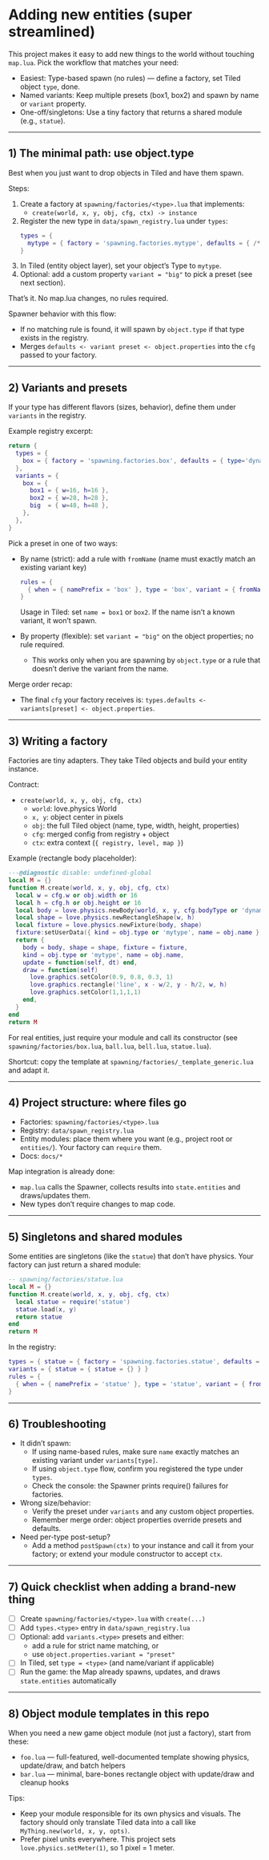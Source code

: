 # Adding new entities (super streamlined)

This project makes it easy to add new things to the world without touching `map.lua`.
Pick the workflow that matches your need:

- Easiest: Type-based spawn (no rules) — define a factory, set Tiled object `type`, done.
- Named variants: Keep multiple presets (box1, box2) and spawn by name or `variant` property.
- One-off/singletons: Use a tiny factory that returns a shared module (e.g., `statue`).

---

## 1) The minimal path: use object.type

Best when you just want to drop objects in Tiled and have them spawn.

Steps:
1. Create a factory at `spawning/factories/<type>.lua` that implements:
   - `create(world, x, y, obj, cfg, ctx) -> instance`
2. Register the new type in `data/spawn_registry.lua` under `types`:
   ```lua
   types = {
     mytype = { factory = 'spawning.factories.mytype', defaults = { /* optional */ } },
   }
   ```
3. In Tiled (entity object layer), set your object’s Type to `mytype`.
4. Optional: add a custom property `variant = "big"` to pick a preset (see next section).

That’s it. No map.lua changes, no rules required.

Spawner behavior with this flow:
- If no matching rule is found, it will spawn by `object.type` if that type exists in the registry.
- Merges `defaults <- variant preset <- object.properties` into the `cfg` passed to your factory.

---

## 2) Variants and presets

If your type has different flavors (sizes, behavior), define them under `variants` in the registry.

Example registry excerpt:
```lua
return {
  types = {
    box = { factory = 'spawning.factories.box', defaults = { type='dynamic', restitution=0.2 } },
  },
  variants = {
    box = {
      box1 = { w=16, h=16 },
      box2 = { w=28, h=28 },
      big  = { w=48, h=48 },
    },
  },
}
```

Pick a preset in one of two ways:
- By name (strict): add a rule with `fromName` (name must exactly match an existing variant key)
  ```lua
  rules = {
    { when = { namePrefix = 'box' }, type = 'box', variant = { fromName = true } },
  }
  ```
  Usage in Tiled: set `name = box1` or `box2`. If the name isn’t a known variant, it won’t spawn.

- By property (flexible): set `variant = "big"` on the object properties; no rule required.
  - This works only when you are spawning by `object.type` or a rule that doesn’t derive the variant from the name.

Merge order recap:
- The final `cfg` your factory receives is: `types.defaults <- variants[preset] <- object.properties`.

---

## 3) Writing a factory

Factories are tiny adapters. They take Tiled objects and build your entity instance.

Contract:
- `create(world, x, y, obj, cfg, ctx)`
  - `world`: love.physics World
  - `x, y`: object center in pixels
  - `obj`: the full Tiled object (name, type, width, height, properties)
  - `cfg`: merged config from registry + object
  - `ctx`: extra context (`{ registry, level, map }`)

Example (rectangle body placeholder):
```lua
---@diagnostic disable: undefined-global
local M = {}
function M.create(world, x, y, obj, cfg, ctx)
  local w = cfg.w or obj.width or 16
  local h = cfg.h or obj.height or 16
  local body = love.physics.newBody(world, x, y, cfg.bodyType or 'dynamic')
  local shape = love.physics.newRectangleShape(w, h)
  local fixture = love.physics.newFixture(body, shape)
  fixture:setUserData({ kind = obj.type or 'mytype', name = obj.name })
  return {
    body = body, shape = shape, fixture = fixture,
    kind = obj.type or 'mytype', name = obj.name,
    update = function(self, dt) end,
    draw = function(self)
      love.graphics.setColor(0.9, 0.8, 0.3, 1)
      love.graphics.rectangle('line', x - w/2, y - h/2, w, h)
      love.graphics.setColor(1,1,1,1)
    end,
  }
end
return M
```

For real entities, just require your module and call its constructor (see `spawning/factories/box.lua`, `ball.lua`, `bell.lua`, `statue.lua`).

Shortcut: copy the template at `spawning/factories/_template_generic.lua` and adapt it.

---

## 4) Project structure: where files go

- Factories: `spawning/factories/<type>.lua`
- Registry: `data/spawn_registry.lua`
- Entity modules: place them where you want (e.g., project root or `entities/`). Your factory can `require` them.
- Docs: `docs/*`

Map integration is already done:
- `map.lua` calls the Spawner, collects results into `state.entities` and draws/updates them.
- New types don’t require changes to map code.

---

## 5) Singletons and shared modules

Some entities are singletons (like the `statue`) that don’t have physics. Your factory can just return a shared module:

```lua
-- spawning/factories/statue.lua
local M = {}
function M.create(world, x, y, obj, cfg, ctx)
  local statue = require('statue')
  statue.load(x, y)
  return statue
end
return M
```

In the registry:
```lua
types = { statue = { factory = 'spawning.factories.statue', defaults = {} } }
variants = { statue = { statue = {} } }
rules = {
  { when = { namePrefix = 'statue' }, type = 'statue', variant = { fromName = true } },
}
```

---

## 6) Troubleshooting

- It didn’t spawn:
  - If using name-based rules, make sure `name` exactly matches an existing variant under `variants[type]`.
  - If using `object.type` flow, confirm you registered the type under `types`.
  - Check the console: the Spawner prints require() failures for factories.
- Wrong size/behavior:
  - Verify the preset under `variants` and any custom object properties.
  - Remember merge order: object properties override presets and defaults.
- Need per-type post-setup?
  - Add a method `postSpawn(ctx)` to your instance and call it from your factory; or extend your module constructor to accept `ctx`.

---

## 7) Quick checklist when adding a brand‑new thing

- [ ] Create `spawning/factories/<type>.lua` with `create(...)`
- [ ] Add `types.<type>` entry in `data/spawn_registry.lua`
- [ ] Optional: add `variants.<type>` presets and either:
  - add a rule for strict name matching, or
  - use `object.properties.variant = "preset"`
- [ ] In Tiled, set `type = <type>` (and name/variant if applicable)
- [ ] Run the game: the Map already spawns, updates, and draws `state.entities` automatically

---

## 8) Object module templates in this repo

When you need a new game object module (not just a factory), start from these:

- `foo.lua` — full-featured, well-documented template showing physics, update/draw, and batch helpers
- `bar.lua` — minimal, bare-bones rectangle object with update/draw and cleanup hooks

Tips:
- Keep your module responsible for its own physics and visuals. The factory should only translate Tiled data into a call like `MyThing.new(world, x, y, opts)`.
- Prefer pixel units everywhere. This project sets `love.physics.setMeter(1)`, so 1 pixel = 1 meter.
